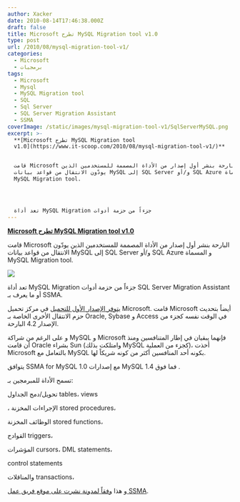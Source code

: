 ```yaml
---
author: Xacker
date: 2010-08-14T17:46:38.000Z
draft: false
title: Microsoft تطرح MySQL Migration tool v1.0
type: post
url: /2010/08/mysql-migration-tool-v1/
categories:
  - Microsoft
  - برمجيات
tags:
  - Microsoft
  - Mysql
  - MySQL Migration tool
  - SQL
  - Sql Server
  - SQL Server Migration Assistant
  - SSMA
coverImage: /static/images/mysql-migration-tool-v1/SqlServerMySQL.png
excerpt: >-
  **[Microsoft تطرح MySQL Migration tool
  v1.0](https://www.it-scoop.com/2010/08/mysql-migration-tool-v1/)**


  قامت Microsoft البارحة بنشر أول إصدار من الأداة المصممة للمستخدمين الذين
  يودّون الانتقال من قواعد بيانات MySQL إلى SQL Server و/أو SQL Azure و المسماة
  MySQL Migration tool.




  تعد أداة MySQL Migration جزءاً من حزمة أدوات
---
```

**[Microsoft تطرح MySQL Migration tool v1.0](https://www.it-scoop.com/2010/08/mysql-migration-tool-v1/)**

قامت Microsoft البارحة بنشر أول إصدار من الأداة المصممة للمستخدمين الذين يودّون الانتقال من قواعد بيانات MySQL إلى SQL Server و/أو SQL Azure و المسماة MySQL Migration tool.

![](/static/images/mysql-migration-tool-v1/SqlServerMySQL.png)

تعد أداة MySQL Migration جزءاً من حزمة أدوات SQL Server Migration Assistant أو ما يعرف بـ SSMA.

[يتوفر الإصدار الأول للتحميل](http://www.microsoft.com/downloads/details.aspx?displaylang=en\&FamilyID=69739c8c-ac82-41de-b9e6-8fa5ae2594d9) في مركز تحميل Microsoft. قامت Microsoft أيضاً بتحديث حزم الانتقال الأخرى الخاصة بـ Oracle, Sybase و Access في الوقت نفسه كجزء من الإصدار 4.2 البارحة.

و على الرغم من شراكة MySQL و Microsoft فإنهما يبقيان في إطار المتنافسين ومنذ أن قامت Oracle بشراء Sun (وامتلكت بذلك MySQL كجزء من العملية)، أخذت Microsoft بالتعامل مع MySQL بكونه أحد المنافسين أكثر من كونه شريكاً لها.

يتوافق SSMA for MySQL 1.0 مع إصدارات MySQL 1.4 فما فوق .

تسمح الأداة للمبرمجين بـ:

تحويل/دمج الجداول tables، views

، الإجراءات المخزنة stored procedures،

الوظائف المخزنة stored functions،

القوادح triggers،

المؤشرات cursors، DML statements،

control statements

والمناقلات transactions،

و هذا [وفقاً لمدونة نشرت على موقع فريق عمل SSMA](http://blogs.msdn.com/b/ssma/archive/2010/08/12/microsoft-announces-sql-server-migration-assistant-for-mysql.aspx).

